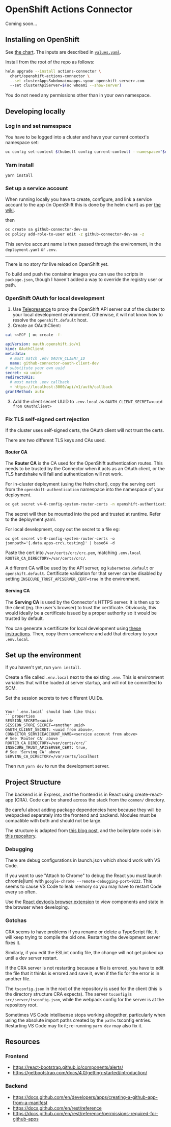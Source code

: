 # OpenShift Actions Connector

Coming soon...

## Installing on OpenShift
See [the chart](./chart/openshift-actions-connector).
The inputs are described in [`values.yaml`](./chart/openshift-actions-connector/values.yaml).

Install from the root of the repo as follows:
```sh
helm upgrade --install actions-connector \
  chart/openshift-actions-connector \
  --set clusterAppsSubdomain=apps.<your-openshift-server>.com
  --set clusterApiServer=$(oc whoami --show-server)
```

You do not need any permissions other than in your own namespace.

## Developing locally

### Log in and set namespace

You have to be logged into a cluster and have your current context's namespace set:

```sh
oc config set-context $(kubectl config current-context) --namespace="$namespace"
```

### Yarn install
`yarn install`

### Set up a service account

When running locally you have to create, configure, and link a service account to the app (in OpenShift this is done by the helm chart) as per [the wiki](https://github.com/redhat-actions/oc-login/wiki/Using-a-Service-Account-for-GitHub-Actions).

then

```sh
oc create sa github-connector-dev-sa
oc policy add-role-to-user edit -z github-connector-dev-sa -z
```

This service account name is then passed through the environment, in the `deployment.yaml` or `.env`.

---

There is no story for live reload on OpenShift yet.

To build and push the container images you can use the scripts in `package.json`, though I haven't added a way to override the registry user or path.

### OpenShift OAuth for local development
1. Use [Telepresence](https://www.telepresence.io/docs/latest/howtos/intercepts/) to proxy the OpenShift API server out of the cluster to your local development environment. Otherwise, it will not know how to resolve the `openshift.default` host.
2. Create an OAuthClient:
```sh
cat <<EOF | oc create -f-
```
```yaml
apiVersion: oauth.openshift.io/v1
kind: OAuthClient
metadata:
  # must match .env OAUTH_CLIENT_ID
  name: github-connector-oauth-client-dev
# substitute your own uuid
secret: <a uuid>
redirectURIs:
  # must match .env callback
  - https://localhost:3000/api/v1/auth/callback
grantMethod: auto
```
3. Add the client secret UUID to `.env.local` as `OAUTH_CLIENT_SECRET=<uuid from OAuthClient>`

### Fix TLS self-signed cert rejection
If the cluster uses self-signed certs, the OAuth client will not trust the certs.

There are two different TLS keys and CAs used.

#### Router CA

The **Router CA** is the CA used for the OpenShift authentication routes. This needs to be trusted by the Connector when it acts as an OAuth client, or the TLS handshake will fail and authentication will not work.

For in-cluster deployment (using the Helm chart), copy the serving cert from the `openshift-authentication` namespace into the namespace of your deployment.

```sh
oc get secret v4-0-config-system-router-certs -n openshift-authentication -o yaml | sed 's/namespace: openshift-authentication/namespace: github-connector/g' | oc apply -f-
```
The secret will then be mounted into the pod and trusted at runtime. Refer to the deployment.yaml.

For local development, copy out the secret to a file eg:
```
oc get secret v4-0-config-system-router-certs -o jsonpath='{.data.apps-crc\.testing}' | base64 -d
```
Paste the cert into `/var/certs/crc/crc.pem`, matching `.env.local` `ROUTER_CA_DIRECTORY=/var/certs/crc/`.

A different CA will be used by the API server, eg `kubernetes.default` or `openshift.default`. Certificate validation for that server can be disabled by setting `INSECURE_TRUST_APISERVER_CERT=true` in the environment.

#### Serving CA
The **Serving CA** is used by the Connector's HTTPS server. It is then up to the client (eg. the user's browser) to trust the certificate. Obviously, this would ideally be a certificate issued by a proper authority so it would be trusted by default.

You can generate a certificate for local development using [these instructions](https://letsencrypt.org/docs/certificates-for-localhost/#making-and-trusting-your-own-certificates). Then, copy them somewhere and add that directory to your `.env.local`.

## Set up the environment
If you haven't yet, run `yarn install`.

Create a file called `.env.local` next to the existing `.env`. This is environment variables that will be loaded at server startup, and will not be committed to SCM.

Set the session secrets to two different UUIDs.

```

Your `.env.local` should look like this:
```properties
SESSION_SECRET=<uuid>
SESSION_STORE_SECRET=<another uuid>
OAUTH_CLIENT_SECRET: <uuid from above>,
CONNECTOR_SERVICEACCOUNT_NAME=<service account from above>
# See 'Router CA' above
ROUTER_CA_DIRECTORY=/var/certs/crc/`
INSECURE_TRUST_APISERVER_CERT: true,
# See 'Serving CA' above
SERVING_CA_DIRECTORY=/var/certs/localhost
```

Then run `yarn dev` to run the development server.


## Project Structure

The backend is in Express, and the frontend is in React using create-react-app (CRA). Code can be shared across the stack from the `common/` directory.

Be careful about adding package dependencies here because they will be webpacked separately into the frontend and backend. Modules must be compatible with both and should not be large.

The structure is adapted from [this blog post](https://spin.atomicobject.com/2020/08/17/cra-express-share-code), and the boilerplate code is in [this repository](https://github.com/gvanderclay/cra-express).


### Debugging
There are debug configurations in launch.json which should work with VS Code.

If you want to use "Attach to Chrome" to debug the React you must launch chrom(e|ium) with `google-chrome --remote-debugging-port=9222`. This seems to cause VS Code to leak memory so you may have to restart Code every so often.

Use the [React devtools browser extension](https://chrome.google.com/webstore/detail/react-developer-tools/fmkadmapgofadopljbjfkapdkoienihi?hl=en) to view components and state in the browser when developing.

### Gotchas
CRA seems to have problems if you rename or delete a TypeScript file. It will keep trying to compile the old one. Restarting the development server fixes it.

Similarly, if you edit the ESLint config file, the change will not get picked up until a dev server restart.

If the CRA server is not restarting because a file is errored, you have to edit the file that it thinks is errored and save it, even if the fix for the error is in another file.

The `tsconfig.json` in the root of the repository is used for the client (this is the directory structure CRA expects). The server `tsconfig` is `src/server/tsconfig.json`, while the webpack config for the server is at the repository root.

Sometimes VS Code intellisense stops working altogether, particularly when using the absolute import paths created by the `paths` tsconfig entries. Restarting VS Code may fix it; re-running `yarn dev` may also fix it.

## Resources

### Frontend
- https://react-bootstrap.github.io/components/alerts/
- https://getbootstrap.com/docs/4.0/getting-started/introduction/

### Backend
- https://docs.github.com/en/developers/apps/creating-a-github-app-from-a-manifest
- https://docs.github.com/en/rest/reference
- https://docs.github.com/en/rest/reference/permissions-required-for-github-apps
